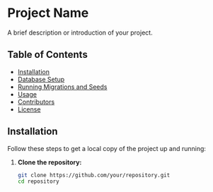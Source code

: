 # Project Name

A brief description or introduction of your project.

## Table of Contents

- [Installation](#installation)
- [Database Setup](#database-setup)
- [Running Migrations and Seeds](#running-migrations-and-seeds)
- [Usage](#usage)
- [Contributors](#contributors)
- [License](#license)

## Installation

Follow these steps to get a local copy of the project up and running:

1. **Clone the repository:**

   ```bash
   git clone https://github.com/your/repository.git
   cd repository
